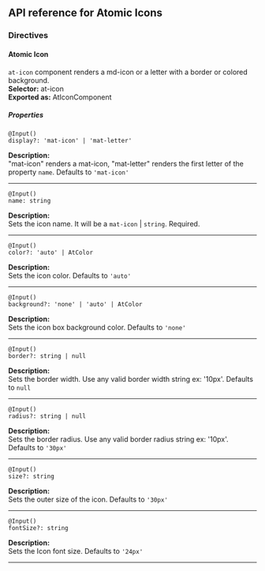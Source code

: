 ## API reference for Atomic Icons

### Directives

#### Atomic Icon
`at-icon` component renders a md-icon or a letter with a border or colored background.<br>
**Selector:** at-icon<br>
**Exported as:** AtIconComponent<br>

##### Properties

`@Input()`<br>
`display?: 'mat-icon' | 'mat-letter'`<br>

**Description:**<br>
"mat-icon" renders a mat-icon, "mat-letter" renders the first letter of the property `name`. Defaults to `'mat-icon'`

---

`@Input()`<br>
`name: string`<br>

**Description:**<br>
Sets the icon name. It will be a `mat-icon` | `string`. Required.

---

`@Input()`<br>
`color?: 'auto' | AtColor`<br>

**Description:**<br>
Sets the icon color. Defaults to `'auto'`

---

`@Input()`<br>
`background?: 'none' | 'auto' | AtColor`<br>

**Description:**<br>
Sets the icon box background color. Defaults to `'none'`

---

`@Input()`<br>
`border?: string | null`<br>

**Description:**<br>
Sets the border width. Use any valid border width string ex: '10px'. Defaults to `null`

---

`@Input()`<br>
`radius?: string | null`<br>

**Description:**<br>
Sets the border radius. Use any valid border radius string ex: '10px'. Defaults to `'30px'`

---

`@Input()`<br>
`size?: string`<br>

**Description:**<br>
Sets the outer size of the icon. Defaults to `'30px'`

---

`@Input()`<br>
`fontSize?: string`<br>

**Description:**<br>
Sets the Icon font size. Defaults to `'24px'`

---